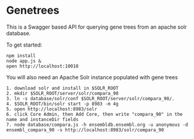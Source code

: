 # Genetrees

This is a Swagger based API for querying gene trees from an apache solr database.

To get started:
```
npm install
node app.js &
open http://localhost:10010
```

You will also need an Apache Solr instance populated with gene trees
```
1. download solr and install in $SOLR_ROOT
2. mkdir $SOLR_ROOT/server/solr/compara_90
3. ln -s database/solr/conf $SOLR_ROOT/server/solr/compara_90/.
4. $SOLR_ROOT/bin/solr start -p 8983 -m 4g
5. open http://localhost:8983/solr
6. click Core Admin, then Add Core, then write "compara_90" in the name and instanceDir fields
7. node database/compara.js -h ensembldb.ensembl.org -u anonymous -d ensembl_compara_90 -s http://localhost:8983/solr/compara_90
```
